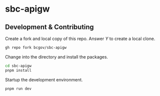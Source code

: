 # sbc-apigw

## Development & Contributing

Create a fork and local copy of this repo. Answer _Y_ to create a local clone.
```bash
gh repo fork bcgov/sbc-apigw
```

Change into the directory and install the packages.
```bash
cd sbc-apigw
pnpm install
```

Startup the development environment.
```bash
pnpm run dev
```